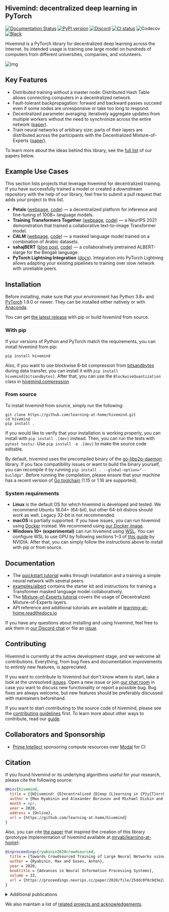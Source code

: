 ## Hivemind: decentralized deep learning in PyTorch

[![Documentation Status](https://readthedocs.org/projects/learning-at-home/badge/?version=latest)](https://learning-at-home.readthedocs.io/en/latest/?badge=latest)
[![PyPI version](https://img.shields.io/pypi/v/hivemind.svg?color=blue)](https://pypi.org/project/hivemind/)
[![Discord](https://img.shields.io/static/v1?style=default&label=Discord&logo=discord&message=join)](https://discord.gg/uGugx9zYvN)
[![CI status](https://github.com/learning-at-home/hivemind/actions/workflows/run-tests.yml/badge.svg?branch=master)](https://github.com/learning-at-home/hivemind/actions)
![Codecov](https://img.shields.io/codecov/c/github/learning-at-home/hivemind)
[![Black](https://img.shields.io/badge/code%20style-black-000000.svg)](https://github.com/psf/black)

Hivemind is a PyTorch library for decentralized deep learning across the Internet. Its intended usage is training one
large model on hundreds of computers from different universities, companies, and volunteers.

![img](https://i.imgur.com/GPxolxb.gif)

## Key Features

* Distributed training without a master node: Distributed Hash Table allows connecting computers in a decentralized
  network.
* Fault-tolerant backpropagation: forward and backward passes succeed even if some nodes are unresponsive or take too
  long to respond.
* Decentralized parameter averaging: iteratively aggregate updates from multiple workers without the need to
  synchronize across the entire network ([paper](https://arxiv.org/abs/2103.03239)).
* Train neural networks of arbitrary size: parts of their layers are distributed across the participants with the
  Decentralized Mixture-of-Experts ([paper](https://arxiv.org/abs/2002.04013)).

To learn more about the ideas behind this library,
see the [full list](#citation) of our papers below.

## Example Use Cases

This section lists projects that leverage hivemind for decentralized training. 
If you have successfully trained a model or created a downstream repository with the help of our library, 
feel free to submit a pull request that adds your project to this list.

* **Petals** ([webpage](https://petals.dev), [code](https://github.com/bigscience-workshop/petals)) — a decentralized platform for inference and fine-tuning of 100B+ language models.
* **Training Transformers Together** ([webpage](https://training-transformers-together.github.io/), [code](https://github.com/learning-at-home/dalle-hivemind)) — a NeurIPS 2021 demonstration that trained a collaborative text-to-image Transformer model.
* **CALM** ([webpage](https://huggingface.co/CALM), [code](https://github.com/NCAI-Research/CALM)) — a masked language model trained on a combination of Arabic datasets.
* **sahajBERT** ([blog post](https://huggingface.co/blog/collaborative-training), [code](https://github.com/tanmoyio/sahajbert)) — a collaboratively pretrained ALBERT-xlarge for the Bengali language.
* **PyTorch Lightning Integration** ([docs](https://lightning.ai/docs/pytorch/stable/integrations/strategies/Hivemind.html)). Integration into PyTorch Lightning allows adapting your existing pipelines to training over slow network with unreliable peers.

## Installation

Before installing, make sure that your environment has Python 3.8+
and [PyTorch](https://pytorch.org/get-started/locally/#start-locally) 1.9.0 or newer. They can be installed either
natively or with [Anaconda](https://www.anaconda.com/products/individual).

You can get [the latest release](https://pypi.org/project/hivemind) with pip or build hivemind from source.

### With pip

If your versions of Python and PyTorch match the requirements, you can install hivemind from pip:

```
pip install hivemind
```

Also, if you want to use blockwise 8-bit compression from [bitsandbytes](https://github.com/TimDettmers/bitsandbytes) 
during data transfer, you can install it with `pip install hivemind[bitsandbytes]`. 
After that, you can use the `BlockwiseQuantization` class in [hivemind.compression](./hivemind/compression)

### From source

To install hivemind from source, simply run the following:

```
git clone https://github.com/learning-at-home/hivemind.git
cd hivemind
pip install .
```

If you would like to verify that your installation is working properly, you can install with `pip install .[dev]`
instead. Then, you can run the tests with `pytest tests/`. Use `pip install -e .[dev]` to make the source code editable.

By default, hivemind uses the precompiled binary of
the [go-libp2p-daemon](https://github.com/learning-at-home/go-libp2p-daemon) library. If you face compatibility issues
or want to build the binary yourself, you can recompile it by running `pip install . --global-option="--buildgo"`.
Before running the compilation, please ensure that your machine has a recent version
of [Go toolchain](https://golang.org/doc/install) (1.15 or 1.16 are supported).

### System requirements

- __Linux__ is the default OS for which hivemind is developed and tested. We recommend Ubuntu 18.04+ (64-bit), but
  other 64-bit distros should work as well. Legacy 32-bit is not recommended.
- __macOS__ is partially supported.
  If you have issues, you can run hivemind using [Docker](https://docs.docker.com/desktop/mac/install/) instead.
  We recommend using [our Docker image](https://hub.docker.com/r/learningathome/hivemind).
- __Windows 10+ (experimental)__ can run hivemind
  using [WSL](https://docs.microsoft.com/ru-ru/windows/wsl/install-win10). You can configure WSL to use GPU by
  following sections 1–3 of [this guide](https://docs.nvidia.com/cuda/wsl-user-guide/index.html) by NVIDIA. After
  that, you can simply follow the instructions above to install with pip or from source.

## Documentation

* The [quickstart tutorial](https://learning-at-home.readthedocs.io/en/latest/user/quickstart.html) walks through
  installation and a training a simple neural network with several peers.
* [examples/albert](https://github.com/learning-at-home/hivemind/tree/master/examples/albert) contains the starter kit
  and instructions for training a Transformer masked language model collaboratively.
* The [Mixture-of-Experts tutorial](https://learning-at-home.readthedocs.io/en/latest/user/moe.html)
  covers the usage of Decentralized Mixture-of-Experts layers.
* API reference and additional tutorials are available
  at [learning-at-home.readthedocs.io](https://learning-at-home.readthedocs.io)

If you have any questions about installing and using hivemind, feel free to ask them in
[our Discord chat](https://discord.gg/uGugx9zYvN) or file an [issue](https://github.com/learning-at-home/hivemind/issues).

## Contributing

Hivemind is currently at the active development stage, and we welcome all contributions. Everything, from bug fixes and
documentation improvements to entirely new features, is appreciated.

If you want to contribute to hivemind but don't know where to start, take a look at the
unresolved [issues](https://github.com/learning-at-home/hivemind/issues). Open a new issue or
join [our chat room](https://discord.gg/uGugx9zYvN) in case you want to discuss new functionality or report a possible
bug. Bug fixes are always welcome, but new features should be preferably discussed with maintainers beforehand.

If you want to start contributing to the source code of hivemind, please see
the [contributing guidelines](https://github.com/learning-at-home/hivemind/blob/master/CONTRIBUTING.md) first. To learn
more about other ways to contribute, read
our [guide](https://learning-at-home.readthedocs.io/en/latest/user/contributing.html).

## Collaborators and Sponsorship

* [Prime Intellect](https://www.primeintellect.ai/) sponsoring compute resources over [Modal](https://modal.com/) for CI

## Citation

If you found hivemind or its underlying algorithms useful for your research, please cite the following source:

```bibtex
@misc{hivemind,
  title = {{H}ivemind: {D}ecentralized {D}eep {L}earning in {P}y{T}orch},
  author = {Max Ryabinin and Alexander Borzunov and Michael Diskin and Anton Gusev and Denis Mazur and Vsevolod Plokhotnyuk and Alexey Bukhtiyarov and Pavel Samygin and Anton Sinitsin and Artem Chumachenko},
  month = apr,
  year = 2020,
  address = {Online},
  url = {https://github.com/learning-at-home/hivemind}
}
```

Also, you can cite [the paper](https://arxiv.org/abs/2002.04013) that inspired the creation of this library
(prototype implementation of hivemind available
at [mryab/learning-at-home](https://github.com/mryab/learning-at-home)):

```bibtex
@inproceedings{ryabinin2020crowdsourced,
  title = {Towards Crowdsourced Training of Large Neural Networks using Decentralized Mixture-of-Experts},
  author = {Ryabinin, Max and Gusev, Anton},
  year = 2020,
  booktitle = {Advances in Neural Information Processing Systems},
  volume = 33,
  url = {https://proceedings.neurips.cc/paper/2020/file/25ddc0f8c9d3e22e03d3076f98d83cb2-Paper.pdf}
}
```

<details>
 <summary>Additional publications</summary>

["Moshpit SGD: Communication-Efficient Decentralized Training on Heterogeneous Unreliable Devices"](https://arxiv.org/abs/2103.03239)

```bibtex
@inproceedings{ryabinin2021moshpit,
  title = {Moshpit SGD: Communication-Efficient Decentralized Training on Heterogeneous Unreliable Devices},
  author = {Ryabinin, Max and Gorbunov, Eduard and Plokhotnyuk, Vsevolod and Pekhimenko, Gennady},
  year = 2021,
  booktitle = {Advances in Neural Information Processing Systems},
  volume = 34,
  url = {https://proceedings.neurips.cc/paper/2021/file/97275a23ca44226c9964043c8462be96-Paper.pdf}
}
```

["Distributed Deep Learning in Open Collaborations"](https://arxiv.org/abs/2106.10207)

```bibtex
@inproceedings{diskin2021distributed,
  title = {Distributed Deep Learning In Open Collaborations},
  author = {Michael Diskin and Alexey Bukhtiyarov and Max Ryabinin and Lucile Saulnier and Quentin Lhoest and Anton Sinitsin and Dmitry Popov and Dmitriy Pyrkin and Maxim Kashirin and Alexander Borzunov and Albert Villanova del Moral and Denis Mazur and Ilia Kobelev and Yacine Jernite and Thomas Wolf and Gennady Pekhimenko},
  year = 2021,
  booktitle = {Advances in Neural Information Processing Systems},
  url = {https://openreview.net/forum?id=FYHktcK-7v}
}
```

["Secure Distributed Training at Scale"](https://arxiv.org/abs/2106.11257)

```bibtex
@inproceedings{gorbunov2022secure,
  title = {Secure Distributed Training at Scale},
  author = {Gorbunov, Eduard and Borzunov, Alexander and Diskin, Michael and Ryabinin, Max},
  year = 2022,
  month = {17--23 Jul},
  booktitle = {Proceedings of the 39th International Conference on Machine Learning},
  series = {Proceedings of Machine Learning Research},
  volume = 162,
  url = {https://proceedings.mlr.press/v162/gorbunov22a.html}
}
```

["Training Transformers Together"](https://arxiv.org/abs/2207.03481)

```bibtex
@misc{borzunov2022training,
  title = {Training Transformers Together},
  author = {Alexander Borzunov and Max Ryabinin and Tim Dettmers and Quentin Lhoest and Lucile Saulnier and Michael Diskin and Yacine Jernite and Thomas Wolf},
  year = 2022,
  eprint = {2207.03481},
  archiveprefix = {arXiv},
  primaryclass = {cs.LG}
}
```

["Petals: Collaborative Inference and Fine-tuning of Large Models"](https://arxiv.org/abs/2209.01188)

```bibtex
@inproceedings{borzunov-etal-2023-petals,
  title = {Petals: Collaborative Inference and Fine-tuning of Large Models},
  author = {Borzunov, Alexander  and Baranchuk, Dmitry  and Dettmers, Tim  and Ryabinin, Max  and Belkada, Younes  and Chumachenko, Artem  and Samygin, Pavel  and Raffel, Colin},
  year = 2023,
  month = jul,
  booktitle = {Proceedings of the 61st Annual Meeting of the Association for Computational Linguistics (Volume 3: System Demonstrations)},
  publisher = {Association for Computational Linguistics},
  address = {Toronto, Canada},
  pages = {558--568},
  doi = {10.18653/v1/2023.acl-demo.54},
  url = {https://aclanthology.org/2023.acl-demo.54},
  editor = {Bollegala, Danushka  and Huang, Ruihong  and Ritter, Alan},
}
```

["SWARM Parallelism: Training Large Models Can Be Surprisingly Communication-Efficient"](https://arxiv.org/abs/2301.11913)

```bibtex
@inproceedings{ryabinin2023swarm,
  title = {{SWARM} Parallelism: Training Large Models Can Be Surprisingly Communication-Efficient},
  author = {Ryabinin, Max and Dettmers, Tim and Diskin, Michael and Borzunov, Alexander},
  year = 2023,
  month = {23--29 Jul},
  booktitle = {Proceedings of the 40th International Conference on Machine Learning},
  publisher = {PMLR},
  series = {Proceedings of Machine Learning Research},
  volume = 202,
  pages = {29416--29440},
  url = {https://proceedings.mlr.press/v202/ryabinin23a.html},
  editor = {Krause, Andreas and Brunskill, Emma and Cho, Kyunghyun and Engelhardt, Barbara and Sabato, Sivan and Scarlett, Jonathan},
  pdf = {https://proceedings.mlr.press/v202/ryabinin23a/ryabinin23a.pdf}
}
```

["Distributed Inference and Fine-tuning of Large Language Models Over The Internet"](https://arxiv.org/abs/2312.08361)

```bibtex
@inproceedings{borzunov2023distributed,
  title = {Distributed Inference and Fine-tuning of Large Language Models Over The Internet},
  author = {Alexander Borzunov and Max Ryabinin and Artem Chumachenko and Dmitry Baranchuk and Tim Dettmers and Younes Belkada and Pavel Samygin and Colin Raffel},
  year = 2023,
  booktitle = {Thirty-seventh Conference on Neural Information Processing Systems},
  url = {https://openreview.net/forum?id=XmN7ZNbUAe}
}
```

</details>

We also maintain a list
of [related projects and acknowledgements](https://learning-at-home.readthedocs.io/en/latest/user/acknowledgements.html).
